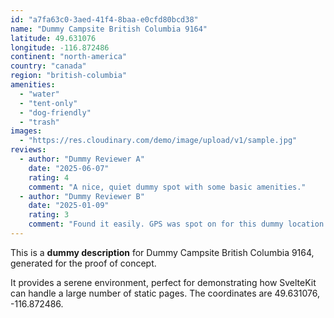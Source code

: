 ```yaml
---
id: "a7fa63c0-3aed-41f4-8baa-e0cfd80bcd38"
name: "Dummy Campsite British Columbia 9164"
latitude: 49.631076
longitude: -116.872486
continent: "north-america"
country: "canada"
region: "british-columbia"
amenities:
  - "water"
  - "tent-only"
  - "dog-friendly"
  - "trash"
images:
  - "https://res.cloudinary.com/demo/image/upload/v1/sample.jpg"
reviews:
  - author: "Dummy Reviewer A"
    date: "2025-06-07"
    rating: 4
    comment: "A nice, quiet dummy spot with some basic amenities."
  - author: "Dummy Reviewer B"
    date: "2025-01-09"
    rating: 3
    comment: "Found it easily. GPS was spot on for this dummy location."
---
```


This is a **dummy description** for Dummy Campsite British Columbia 9164, generated for the proof of concept.

It provides a serene environment, perfect for demonstrating how SvelteKit can handle a large number of static pages. The coordinates are 49.631076, -116.872486.
